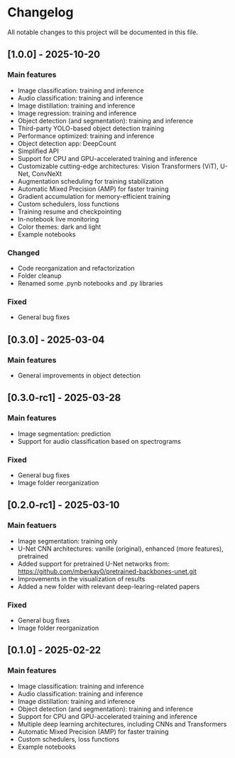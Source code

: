 # Changelog

All notable changes to this project will be documented in this file.

## [1.0.0] - 2025-10-20
### Main features
- Image classification: training and inference
- Audio classification: training and inference
- Image distillation: training and inference
- Image regression: training and inference
- Object detection (and segmentation): training and inference
- Third-party YOLO-based object detection training
- Performance optimized: training and inference
- Object detection app: DeepCount
- Simplified API
- Support for CPU and GPU-accelerated training and inference
- Customizable cutting-edge architectures: Vision Transformers (ViT), U-Net, ConvNeXt
- Augmentation scheduling for training stabilization
- Automatic Mixed Precision (AMP) for faster training
- Gradient accumulation for memory-efficient training
- Custom schedulers, loss functions
- Training resume and checkpointing
- In-notebook live monitoring
- Color themes: dark and light
- Example notebooks

### Changed
- Code reorganization and refactorization
- Folder cleanup
- Renamed some .pynb notebooks and .py libraries

### Fixed
- General bug fixes

## [0.3.0] - 2025-03-04
### Main features
- General improvements in object detection

## [0.3.0-rc1] - 2025-03-28
### Main features
- Image segmentation: prediction
- Support for audio classification based on spectrograms

### Fixed
- General bug fixes
- Image folder reorganization

## [0.2.0-rc1] - 2025-03-10
### Main featuers
- Image segmentation: training only
- U-Net CNN architectures: vanille (original), enhanced (more features), pretrained
- Added support for pretrained U-Net networks from: https://github.com/mberkay0/pretrained-backbones-unet.git
- Improvements in the visualization of results
- Added a new folder with relevant deep-learing-related papers

### Fixed
- General bug fixes
- Image folder reorganization

## [0.1.0] - 2025-02-22
### Main features
- Image classification: training and inference
- Audio classification: training and inference
- Image distillation: training and inference
- Object detection (and segmentation): training and inference
- Support for CPU and GPU-accelerated training and inference
- Multiple deep learning architectures, including CNNs and Transformers
- Automatic Mixed Precision (AMP) for faster training
- Custom schedulers, loss functions
- Example notebooks

